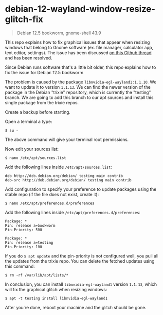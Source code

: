 # debian-12-wayland-window-resize-glitch-fix

> Debian 12.5 bookworm, gnome-shell 43.9

This repo explains how to fix graphical issues that appear when resizing windows that belong to Gnome software (ex. file manager, calculator app, text editor, settings). The issue has been discussed [on this Github thread](https://github.com/NVIDIA/egl-wayland/issues/57) and has been resolved. 

Since Debian runs software that's a little bit older, this repo explains how to fix the issue for Debian 12.5 bookworm.

The problem is caused by the package `libnvidia-egl-wayland1:1.1.10`. We want to update it to version `1.1.13`. We can find the newer version  of the package in the Debian "trixie" repository, which is currently the "testing" branch. We are going to add this branch to our apt sources and install this single package from the trixie repos.

Create a backup before starting.

Open a terminal a type:

```
$ su -
```

The above command will give your terminal root permissions.

Now edit your sources list:

```
$ nano /etc/apt/sources.list
```

Add the following lines inside `/etc/apt/sources.list`:

```
deb http://deb.debian.org/debian/ testing main contrib
deb-src http://deb.debian.org/debian/ testing main contrib
```

Add configuration to specify your preference to update packages using the stable repo (if the file does not exist, create it):

```
$ nano /etc/apt/preferences.d/preferences
```

Add the following lines inside `/etc/apt/preferences.d/preferences`:

```
Package: *
Pin: release a=bookworm
Pin-Priority: 500

Package: *
Pin: release a=testing
Pin-Priority: 100
```

If you do `$ apt update` and the pin-priority is not configured well, you pull all the updates from the trixie repo. You can delete the fetched updates using this command:

```
$ rm -rf /var/lib/apt/lists/*
``` 

In conclusion, you can install `libnvidia-egl-wayland1` version `1.1.13`, which will fix the graphical glitch when resizing windows:

```
$ apt -t testing install libnvidia-egl-wayland1
```

After you're done, reboot your machine and the glitch should be gone.
